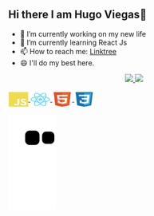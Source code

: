 ## Hi there I am Hugo Viegas👋

- 🔭 I’m currently working on my new life
- 🌱 I’m currently learning React Js
- 📫 How to reach me: <a href="https://linktr.ee/hviegas">Linktree<a/>
- 😄 I'll do my best here.

<div align="center">
  <a href="https://github.com/hugoviegas">
  <img height="160em" src="https://github-readme-stats.vercel.app/api?username=hugoviegas&show_icons=true&theme=dracula&include_all_commits=true&count_private=true"/>
  <img height="160em" src="https://github-readme-stats.vercel.app/api/top-langs/?username=hugoviegas&layout=compact&langs_count=7&theme=dracula"/>
</div>
<div style="display: inline_block"><br>
  <img align="center" alt="Hugo-Js" height="30" width="40" src="https://raw.githubusercontent.com/devicons/devicon/master/icons/javascript/javascript-plain.svg">
  <img align="center" alt="Hugo-React" height="30" width="40" src="https://raw.githubusercontent.com/devicons/devicon/master/icons/react/react-original.svg">
  <img align="center" alt="Hugo-HTML" height="30" width="40" src="https://raw.githubusercontent.com/devicons/devicon/master/icons/html5/html5-original.svg">
  <img align="center" alt="Hugo-CSS" height="30" width="40" src="https://raw.githubusercontent.com/devicons/devicon/master/icons/css3/css3-original.svg">
</div>

![Snake animation](https://github.com/hugoviegas/hugoviegas/blob/output/github-contribution-grid-snake.svg)
